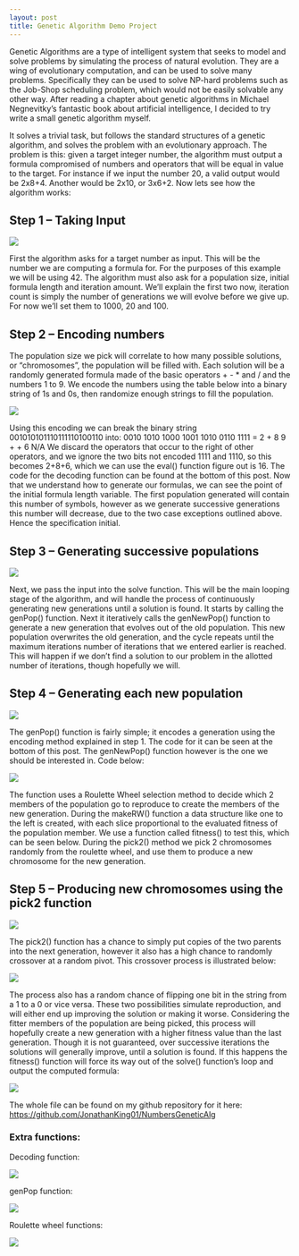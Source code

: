 ```yaml
---
layout: post
title: Genetic Algorithm Demo Project
---
```


Genetic Algorithms are a type of intelligent system that seeks to model and solve problems by simulating the process of natural evolution. They are a wing of evolutionary computation, and can be used to solve many problems. Specifically they can be used to solve NP-hard problems such as the Job-Shop scheduling problem, which would not be easily solvable any other way. 
After reading a chapter about genetic algorithms in Michael Negnevitky’s fantastic book about artificial intelligence, I decided to try write a small genetic algorithm myself. 

It solves a trivial task, but follows the standard structures of a genetic algorithm, and solves the problem with an evolutionary approach. 
The problem is this: given a target integer number, the algorithm must output a formula compromised of numbers and operators that will be equal in value to the target. For instance if we input the number 20, a valid output would be 2x8+4. Another would be 2x10, or 3x6+2. 
Now lets see how the algorithm works:

## Step 1 – Taking Input 
 
![](https://raw.githubusercontent.com/JonathanKing01/jonathanking01.github.io/master/images/Input.PNG)
 
First the algorithm asks for a target number as input. This will be the number we are computing a formula for. For the purposes of this example we will be using 42.
The algorithm must also ask for a population size, initial formula length and iteration amount. We’ll explain the first two now, iteration count is simply the number of generations we will evolve before we give up. For now we’ll set them to 1000, 20 and 100.  

## Step 2 – Encoding numbers

The population size we pick will correlate to how many possible solutions, or “chromosomes”, the population will be filled with. Each solution will be a randomly generated formula made of the basic operators + - * and / and the numbers 1 to 9. We encode the numbers using the table below into a binary string of 1s and 0s, then randomize enough strings to fill the population. 

![](https://raw.githubusercontent.com/JonathanKing01/jonathanking01.github.io/master/images/Table.PNG)



Using this encoding we can break the binary string 001010101110111110100110 into:
0010 1010 1000 1001 1010 0110 1111 = 2 + 8 9 + +  6 N/A
We discard the operators that occur to the right of other operators, and we ignore the two bits not encoded 1111 and 1110, so this becomes 2+8+6, which we can use the eval() function figure out is 16. 
The code for the decoding function can be found at the bottom of this post. 
Now that we understand how to generate our formulas, we can see the point of the initial formula length variable. The first population generated will contain this number of symbols, however as we generate successive generations this number will decrease, due to the two case exceptions outlined above. Hence the specification initial.

## Step 3 – Generating successive populations

![](https://raw.githubusercontent.com/JonathanKing01/jonathanking01.github.io/master/images/Solve.PNG)
 
Next, we pass the input into the solve function. This will be the main looping stage of the algorithm, and will handle the process of continuously generating new generations until a solution is found. It starts by calling the genPop() function. Next it iteratively calls the genNewPop() function to generate a new generation that evolves out of the old population. This new population overwrites the old generation, and the cycle repeats until the maximum iterations number of iterations that we entered earlier is reached. This will happen if we don’t find a solution to our problem in the allotted number of iterations, though hopefully we will. 

## Step 4 – Generating each new population

![](https://raw.githubusercontent.com/JonathanKing01/jonathanking01.github.io/master/images/genNewPop.PNG)

The genPop() function is fairly simple; it encodes a generation using the encoding method explained in step 1. The code for it can be seen at the bottom of this post. The genNewPop() function however is the one we should be interested in. Code below:

![](https://raw.githubusercontent.com/JonathanKing01/jonathanking01.github.io/master/images/RouletteWheel.PNG)
 
The function uses a Roulette Wheel selection method to decide which 2 members of the population go to reproduce to create the members of the new generation. During the makeRW() function a data structure like one to the left is created, with each slice proportional to the evaluated fitness of the population member. We use a function called fitness() to test this, which can be seen below. During the pick2() method we pick 2 chromosomes randomly from the roulette wheel, and use them to produce a new chromosome for the new generation.


## Step 5 – Producing new chromosomes using the pick2 function

![](https://raw.githubusercontent.com/JonathanKing01/jonathanking01.github.io/master/images/pick2.PNG)
 
The pick2() function has a chance to simply put copies of the two parents into the next generation, however it also has a high chance to randomly crossover at a random pivot. This crossover process is illustrated below:

![](https://raw.githubusercontent.com/JonathanKing01/jonathanking01.github.io/master/images/Crossover.PNG)

The process also has a random chance of flipping one bit in the string from a 1 to a 0 or vice versa. These two possibilities simulate reproduction, and will either end up improving the solution or making it worse.  Considering the fitter members of the population are being picked, this process will hopefully create a new generation with a higher fitness value than the last generation. Though it is not guaranteed, over successive iterations the solutions will generally improve, until a solution is found. If this happens the fitness() function will force its way out of the solve() function’s loop and output the computed formula:

![](https://raw.githubusercontent.com/JonathanKing01/jonathanking01.github.io/master/images/Answer.PNG)

The whole file can be found on my github repository for it here: https://github.com/JonathanKing01/NumbersGeneticAlg



### Extra functions:

Decoding function:

![](https://raw.githubusercontent.com/JonathanKing01/jonathanking01.github.io/master/images/Decode.PNG)

genPop function:

![](https://raw.githubusercontent.com/JonathanKing01/jonathanking01.github.io/master/images/genPop.PNG)

Roulette wheel functions:

![](https://raw.githubusercontent.com/JonathanKing01/jonathanking01.github.io/master/images/RWselection.PNG)
